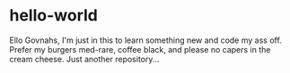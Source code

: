 hello-world
===========
Ello Govnahs, I'm just in this to learn something new and code my ass off.
Prefer my burgers med-rare, coffee black, and please no capers in the cream cheese. 
Just another repository...
